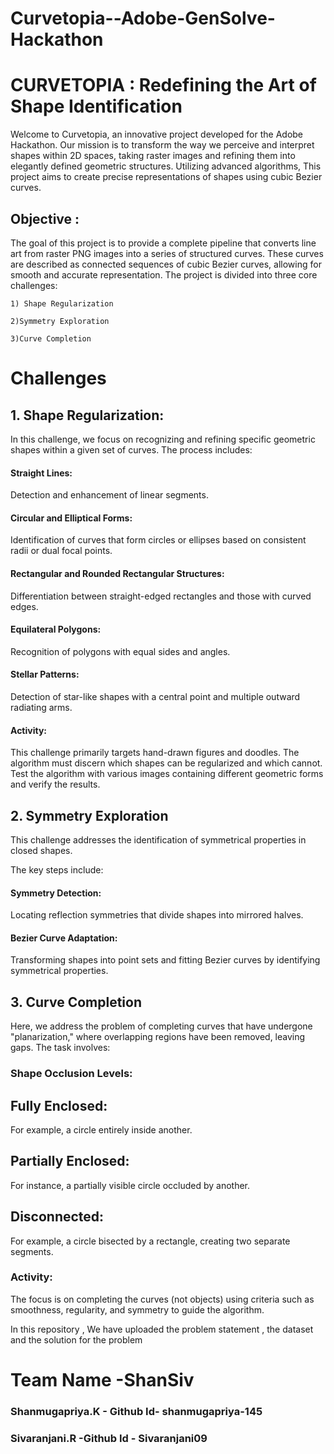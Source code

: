 # Curvetopia--Adobe-GenSolve-Hackathon

<h1>CURVETOPIA : Redefining the Art of Shape Identification</h1>
Welcome to Curvetopia, an innovative project developed for the Adobe Hackathon. Our mission is to transform the way we perceive and interpret shapes within 2D spaces, taking raster images and refining them into elegantly defined geometric structures. Utilizing advanced algorithms, This project aims to create precise representations of shapes using cubic Bezier curves.

<h2>Objective :</h2>
The goal of this project is to provide a complete pipeline that converts line art from raster PNG images into a series of structured curves. These curves are described as connected sequences of cubic Bezier curves, allowing for smooth and accurate representation. The project is divided into three core challenges:   

	1) Shape Regularization

	2)Symmetry Exploration

 	3)Curve Completion

<h1>Challenges</h1>

<h2>1. Shape Regularization:</h2>
   
In this challenge, we focus on recognizing and refining specific geometric shapes within a given set of curves. The process includes:

<h4>Straight Lines:</h4>

Detection and enhancement of linear segments.

<h4>Circular and Elliptical Forms: </h4>

Identification of curves that form circles or ellipses based on consistent radii or dual focal points.

<h4>Rectangular and Rounded Rectangular Structures:</h4>

Differentiation between straight-edged rectangles and those with curved edges.

<h4>Equilateral Polygons:</h4>

Recognition of polygons with equal sides and angles.

<h4>Stellar Patterns:</h4> 

Detection of star-like shapes with a central point and multiple outward radiating arms.

<h4>Activity:</h4>

This challenge primarily targets hand-drawn figures and doodles. The algorithm must discern which shapes can be regularized and which cannot. Test the algorithm with various images containing different geometric forms and verify the results.

<h2>2. Symmetry Exploration</h2>

This challenge addresses the identification of symmetrical properties in closed shapes. 

The key steps include:

<h4>Symmetry Detection:</h4>

Locating reflection symmetries that divide shapes into mirrored halves.

<h4>Bezier Curve Adaptation:</h4> 

Transforming shapes into point sets and fitting Bezier curves by identifying symmetrical properties.

<h2>3. Curve Completion</h2>

Here, we address the problem of completing curves that have undergone "planarization," where overlapping regions have been removed, leaving gaps. The task involves:

<h3>Shape Occlusion Levels:</h3>

<h2>Fully Enclosed:</h2>

For example, a circle entirely inside another.

<h2>Partially Enclosed: </h2>

For instance, a partially visible circle occluded by another.

<h2>Disconnected:</h2>

For example, a circle bisected by a rectangle, creating two separate segments.

<h3>Activity:</h3>

The focus is on completing the curves (not objects) using criteria such as smoothness, regularity, and symmetry to guide the algorithm.

In this repository , We have uploaded the problem statement , the dataset and the solution for the problem

<h1> Team Name -ShanSiv </h1>

<h3>Shanmugapriya.K - Github Id- shanmugapriya-145</h3>

<h3>Sivaranjani.R -Github Id - Sivaranjani09</h3>


